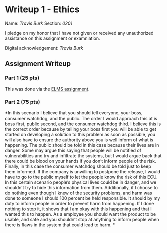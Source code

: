 Writeup 1 - Ethics
======

Name: *Travis Burk*
Section: *0201*

I pledge on my honor that I have not given or received any unauthorized assistance on this assignment or examniation.

Digital acknowledgement: *Travis Burk*

## Assignment Writeup

### Part 1 (25 pts)

This was done via the [ELMS assignment](https://myelms.umd.edu/courses/1251976/assignments/4726433).

### Part 2 (75 pts)

*In this scenario I believe that you should tell everyone, your boss, consumer watchdog, and the public. The order I would approach this at is boss first, public second, and the consumer watchdog third. I believe this is the correct order because by telling your boss first you will be able to get started on developing a solution to this problem as soon as possible, you will also have to ensure the authority above you is well inform of what is happening. The public should be told in this case because their lives are in danger. Some may argue this saying that people will be notified of vulnerabilities and try and infiltrate the systems, but I would argue back that there could be blood on your hands if you don’t inform people of the risk. Finally, in this case the consumer watchdog should be told just to keep them informed. If the company is unwilling to postpone the release, I would have to go to the public myself to let the people know the risk of this ECU. In this certain scenario people’s physical lives could be in danger, and we shouldn’t try to hide this information from them. Additionally, if I choose to do nothing even though I knew of the security problems, and harm was done to someone I should 100 percent be held responsible. It should by my duty to inform people in order to prevent harm from happening. If I done nothing to stop it, it shows that I am okay with this happening and that I wanted this to happen. As a employee you should want the product to be usable, and safe and you shouldn’t stop at anything to inform people when there is flaws in the system that could lead to harm. *